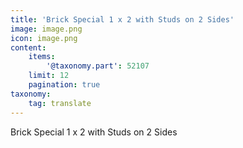 ```yaml
---
title: 'Brick Special 1 x 2 with Studs on 2 Sides'
image: image.png
icon: image.png
content:
    items:
        '@taxonomy.part': 52107
    limit: 12
    pagination: true
taxonomy:
    tag: translate
---
```


Brick Special 1 x 2 with Studs on 2 Sides
